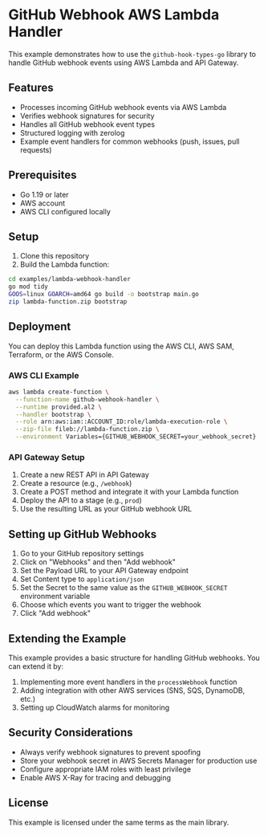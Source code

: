 # GitHub Webhook AWS Lambda Handler

This example demonstrates how to use the `github-hook-types-go` library to handle GitHub webhook events using AWS Lambda and API Gateway.

## Features

- Processes incoming GitHub webhook events via AWS Lambda
- Verifies webhook signatures for security
- Handles all GitHub webhook event types
- Structured logging with zerolog
- Example event handlers for common webhooks (push, issues, pull requests)

## Prerequisites

- Go 1.19 or later
- AWS account
- AWS CLI configured locally

## Setup

1. Clone this repository
2. Build the Lambda function:

```bash
cd examples/lambda-webhook-handler
go mod tidy
GOOS=linux GOARCH=amd64 go build -o bootstrap main.go
zip lambda-function.zip bootstrap
```

## Deployment

You can deploy this Lambda function using the AWS CLI, AWS SAM, Terraform, or the AWS Console.

### AWS CLI Example

```bash
aws lambda create-function \
  --function-name github-webhook-handler \
  --runtime provided.al2 \
  --handler bootstrap \
  --role arn:aws:iam::ACCOUNT_ID:role/lambda-execution-role \
  --zip-file fileb://lambda-function.zip \
  --environment Variables={GITHUB_WEBHOOK_SECRET=your_webhook_secret}
```

### API Gateway Setup

1. Create a new REST API in API Gateway
2. Create a resource (e.g., `/webhook`)
3. Create a POST method and integrate it with your Lambda function
4. Deploy the API to a stage (e.g., `prod`)
5. Use the resulting URL as your GitHub webhook URL

## Setting up GitHub Webhooks

1. Go to your GitHub repository settings
2. Click on "Webhooks" and then "Add webhook"
3. Set the Payload URL to your API Gateway endpoint
4. Set Content type to `application/json`
5. Set the Secret to the same value as the `GITHUB_WEBHOOK_SECRET` environment variable
6. Choose which events you want to trigger the webhook
7. Click "Add webhook"

## Extending the Example

This example provides a basic structure for handling GitHub webhooks. You can extend it by:

1. Implementing more event handlers in the `processWebhook` function
2. Adding integration with other AWS services (SNS, SQS, DynamoDB, etc.)
3. Setting up CloudWatch alarms for monitoring

## Security Considerations

- Always verify webhook signatures to prevent spoofing
- Store your webhook secret in AWS Secrets Manager for production use
- Configure appropriate IAM roles with least privilege
- Enable AWS X-Ray for tracing and debugging

## License

This example is licensed under the same terms as the main library.
